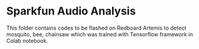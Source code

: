# Sparkfun Audio Analysis 
This folder contains codes to be flashed on Redboard Artemis to detect mosquito, bee, chainsaw which was trained with Tensorflow framework in Colab
notebook.
